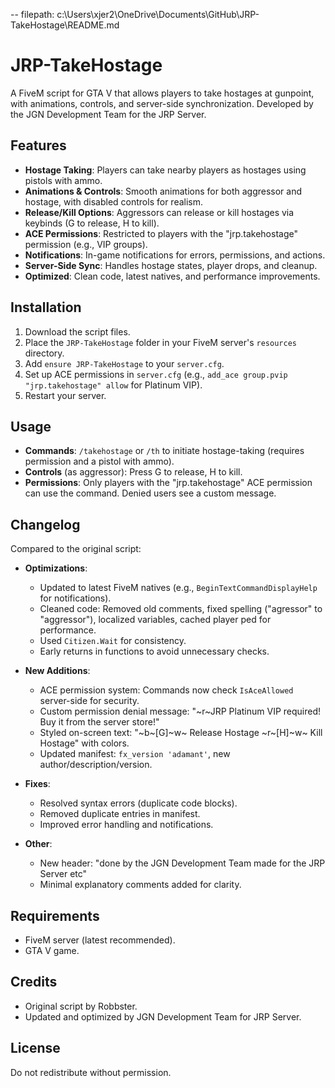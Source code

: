 -- filepath: c:\Users\xjer2\OneDrive\Documents\GitHub\JRP-TakeHostage\README.md
# JRP-TakeHostage

A FiveM script for GTA V that allows players to take hostages at gunpoint, with animations, controls, and server-side synchronization. Developed by the JGN Development Team for the JRP Server.

## Features

- **Hostage Taking**: Players can take nearby players as hostages using pistols with ammo.
- **Animations & Controls**: Smooth animations for both aggressor and hostage, with disabled controls for realism.
- **Release/Kill Options**: Aggressors can release or kill hostages via keybinds (G to release, H to kill).
- **ACE Permissions**: Restricted to players with the "jrp.takehostage" permission (e.g., VIP groups).
- **Notifications**: In-game notifications for errors, permissions, and actions.
- **Server-Side Sync**: Handles hostage states, player drops, and cleanup.
- **Optimized**: Clean code, latest natives, and performance improvements.

## Installation

1. Download the script files.
2. Place the `JRP-TakeHostage` folder in your FiveM server's `resources` directory.
3. Add `ensure JRP-TakeHostage` to your `server.cfg`.
4. Set up ACE permissions in `server.cfg` (e.g., `add_ace group.pvip "jrp.takehostage" allow` for Platinum VIP).
5. Restart your server.

## Usage

- **Commands**: `/takehostage` or `/th` to initiate hostage-taking (requires permission and a pistol with ammo).
- **Controls** (as aggressor): Press G to release, H to kill.
- **Permissions**: Only players with the "jrp.takehostage" ACE permission can use the command. Denied users see a custom message.

## Changelog

Compared to the original script:

- **Optimizations**:
  - Updated to latest FiveM natives (e.g., `BeginTextCommandDisplayHelp` for notifications).
  - Cleaned code: Removed old comments, fixed spelling ("agressor" to "aggressor"), localized variables, cached player ped for performance.
  - Used `Citizen.Wait` for consistency.
  - Early returns in functions to avoid unnecessary checks.

- **New Additions**:
  - ACE permission system: Commands now check `IsAceAllowed` server-side for security.
  - Custom permission denial message: "~r~JRP Platinum VIP required! Buy it from the server store!"
  - Styled on-screen text: "~b~[G]~w~ Release Hostage  ~r~[H]~w~ Kill Hostage" with colors.
  - Updated manifest: `fx_version 'adamant'`, new author/description/version.

- **Fixes**:
  - Resolved syntax errors (duplicate code blocks).
  - Removed duplicate entries in manifest.
  - Improved error handling and notifications.

- **Other**:
  - New header: "done by the JGN Development Team made for the JRP Server etc"
  - Minimal explanatory comments added for clarity.

## Requirements

- FiveM server (latest recommended).
- GTA V game.

## Credits

- Original script by Robbster.
- Updated and optimized by JGN Development Team for JRP Server.

## License

Do not redistribute without permission.